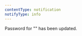 ```yaml
---
contentType: notification
notifyType: info
---
```


Password for "<LookupValue name='username'></LookupValue>" has been updated.
